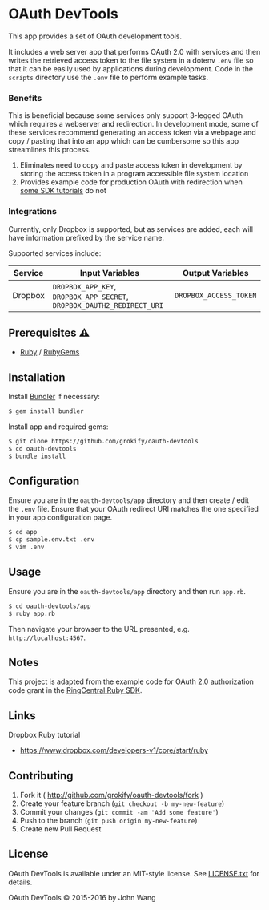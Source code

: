 OAuth DevTools
==============

This app provides a set of OAuth development tools.

It includes a web server app that performs OAuth 2.0 with services and then writes the retrieved access token to the file system in a dotenv `.env` file so that it can be easily used by applications during development. Code in the `scripts` directory use the `.env` file to perform example tasks.

### Benefits

This is beneficial because some services only support 3-legged OAuth which requires a webserver and redirection. In development mode, some of these services recommend generating an access token via a webpage and copy / pasting that into an app which can be cumbersome so this app streamlines this process.

1. Eliminates need to copy and paste access token in development by storing the access token in a program accessible file system location
1. Provides example code for production OAuth with redirection when [some SDK tutorials](https://www.dropbox.com/developers-v1/core/start/ruby) do not

### Integrations

Currently, only Dropbox is supported, but as services are added, each will have information prefixed by the service name.

Supported services include:

| Service | Input Variables | Output Variables |
|---------|-----------------|------------------|
| Dropbox | `DROPBOX_APP_KEY`, `DROPBOX_APP_SECRET`, `DROPBOX_OAUTH2_REDIRECT_URI` | `DROPBOX_ACCESS_TOKEN` |

## Prerequisites :warning:

* [Ruby](https://www.ruby-lang.org/) / [RubyGems](https://rubygems.org/)

## Installation

Install [Bundler](http://bundler.io/) if necessary:

```sh
$ gem install bundler
```

Install app and required gems:

```sh
$ git clone https://github.com/grokify/oauth-devtools
$ cd oauth-devtools
$ bundle install
```

## Configuration

Ensure you are in the `oauth-devtools/app` directory and then create / edit the `.env` file. Ensure that your OAuth redirect URI matches the one specified in your app configuration page.

```sh
$ cd app
$ cp sample.env.txt .env
$ vim .env
```

## Usage

Ensure you are in the `oauth-devtools/app` directory and then run `app.rb`.

```sh
$ cd oauth-devtools/app
$ ruby app.rb
``` 

Then navigate your browser to the URL presented, e.g. `http://localhost:4567`.

## Notes

This project is adapted from the example code for OAuth 2.0 authorization code grant in the [RingCentral Ruby SDK](https://github.com/grokify/ringcentral-sdk-ruby).

## Links

Dropbox Ruby tutorial

* https://www.dropbox.com/developers-v1/core/start/ruby

## Contributing

1. Fork it ( http://github.com/grokify/oauth-devtools/fork )
2. Create your feature branch (`git checkout -b my-new-feature`)
3. Commit your changes (`git commit -am 'Add some feature'`)
4. Push to the branch (`git push origin my-new-feature`)
5. Create new Pull Request

## License

OAuth DevTools is available under an MIT-style license. See [LICENSE.txt](LICENSE.txt) for details.

OAuth DevTools &copy; 2015-2016 by John Wang

